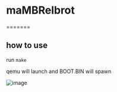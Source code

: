 
# maMBRelbrot
=======
## how to use
run `make`

qemu will launch and BOOT.BIN will spawn


![image](https://user-images.githubusercontent.com/39013925/190175817-d3c3828e-3086-4285-b143-d304c0e033d9.png)
